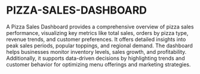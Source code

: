 # PIZZA-SALES-DASHBOARD
A Pizza Sales Dashboard provides a comprehensive overview of pizza sales performance, visualizing key metrics like total sales, orders by pizza type, revenue trends, and customer preferences. It offers detailed insights into peak sales periods, popular toppings, and regional demand. The dashboard helps businesses monitor inventory levels, sales growth, and profitability. Additionally, it supports data-driven decisions by highlighting trends and customer behavior for optimizing menu offerings and marketing strategies.
